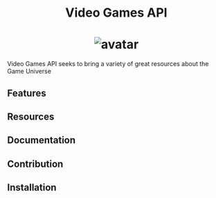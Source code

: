 <h1 align="center">Video Games API</h1>

<h1 align="center">
    <img alt="avatar" src="https://i.ibb.co/7RgbfN9/unnamed.png"> </br>
</h1>

Video Games API seeks to bring a variety of great resources about the Game Universe 

## Features

## Resources

## Documentation

## Contribution

## Installation